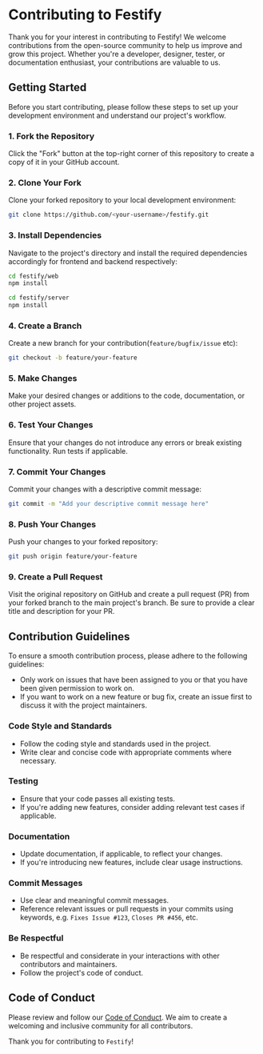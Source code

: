 # Contributing to Festify

Thank you for your interest in contributing to Festify! We welcome contributions from the open-source community to help us improve and grow this project. Whether you're a developer, designer, tester, or documentation enthusiast, your contributions are valuable to us.

## Getting Started

Before you start contributing, please follow these steps to set up your development environment and understand our project's workflow.

### 1. Fork the Repository

Click the "Fork" button at the top-right corner of this repository to create a copy of it in your GitHub account.

### 2. Clone Your Fork

Clone your forked repository to your local development environment:

```bash
git clone https://github.com/<your-username>/festify.git
```

### 3. Install Dependencies

Navigate to the project's directory and install the required dependencies accordingly for frontend and backend respectively:

```bash
cd festify/web
npm install
```

```bash
cd festify/server
npm install
```

### 4. Create a Branch

Create a new branch for your contribution(`feature/bugfix/issue` etc):

```bash
git checkout -b feature/your-feature
```

### 5. Make Changes

Make your desired changes or additions to the code, documentation, or other project assets.

### 6. Test Your Changes

Ensure that your changes do not introduce any errors or break existing functionality. Run tests if applicable.

### 7. Commit Your Changes

Commit your changes with a descriptive commit message:

```bash
git commit -m "Add your descriptive commit message here"
```

### 8. Push Your Changes

Push your changes to your forked repository:

```bash
git push origin feature/your-feature
```

### 9. Create a Pull Request

Visit the original repository on GitHub and create a pull request (PR) from your forked branch to the main project's branch. Be sure to provide a clear title and description for your PR.

## Contribution Guidelines

To ensure a smooth contribution process, please adhere to the following guidelines:

- Only work on issues that have been assigned to you or that you have been given permission to work on.
- If you want to work on a new feature or bug fix, create an issue first to discuss it with the project maintainers.

### Code Style and Standards

- Follow the coding style and standards used in the project.
- Write clear and concise code with appropriate comments where necessary.

### Testing

- Ensure that your code passes all existing tests.
- If you're adding new features, consider adding relevant test cases if applicable.

### Documentation

- Update documentation, if applicable, to reflect your changes.
- If you're introducing new features, include clear usage instructions.

### Commit Messages

- Use clear and meaningful commit messages.
- Reference relevant issues or pull requests in your commits using keywords, e.g. `Fixes Issue #123`, `Closes PR #456`, etc.

### Be Respectful

- Be respectful and considerate in your interactions with other contributors and maintainers.
- Follow the project's code of conduct.

## Code of Conduct

Please review and follow our [Code of Conduct](CODE_OF_CONDUCT.md). We aim to create a welcoming and inclusive community for all contributors.

Thank you for contributing to `Festify`!
